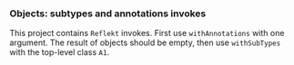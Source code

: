 ### Objects: subtypes and annotations invokes

This project contains `Reflekt` invokes. 
First use `withAnnotations` with one argument. The result of objects should be empty,
then use `withSubTypes` with the top-level class `A1`.
